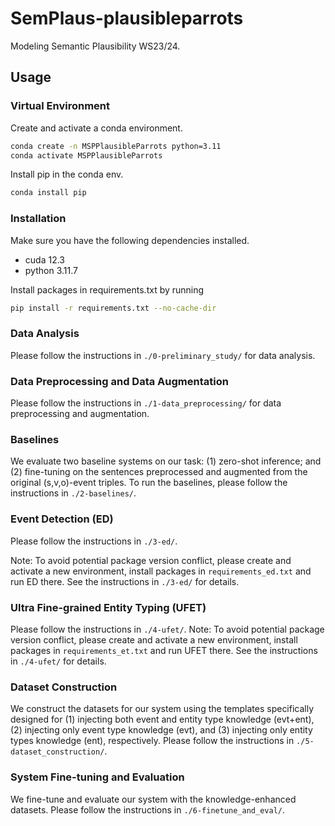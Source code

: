 # SemPlaus-plausibleparrots
Modeling Semantic Plausibility WS23/24.

## Usage

### Virtual Environment
Create and activate a conda environment.
```bash
conda create -n MSPPlausibleParrots python=3.11
conda activate MSPPlausibleParrots
```

Install pip in the conda env.
```bash
conda install pip
```

### Installation
Make sure you have the following dependencies installed.
- cuda 12.3
- python 3.11.7

Install packages in requirements.txt by running
  ```bash
  pip install -r requirements.txt --no-cache-dir
  ```
    
### Data Analysis
Please follow the instructions in `./0-preliminary_study/` for data analysis.

### Data Preprocessing and Data Augmentation
Please follow the instructions in `./1-data_preprocessing/` for data preprocessing and augmentation.

### Baselines
We evaluate two baseline systems on our task: (1) zero-shot inference; and (2) fine-tuning on the sentences preprocessed and augmented from the original (s,v,o)-event triples.
To run the baselines, please follow the instructions in `./2-baselines/`.

### Event Detection (ED)
Please follow the instructions in `./3-ed/`.

Note: To avoid potential package version conflict, please create and activate a new environment, install packages in `requirements_ed.txt` and run ED there. See the instructions in `./3-ed/` for details.

### Ultra Fine-grained Entity Typing (UFET)
Please follow the instructions in `./4-ufet/`.
Note: To avoid potential package version conflict, please create and activate a new environment, install packages in `requirements_et.txt` and run UFET there. See the instructions in `./4-ufet/` for details.

### Dataset Construction
We construct the datasets for our system using the templates specifically designed for (1) injecting both event and entity type knowledge (evt+ent), (2) injecting only event type knowledge (evt), and (3) injecting only entity types knowledge (ent), respectively. Please follow the instructions in `./5-dataset_construction/`.

### System Fine-tuning and Evaluation
We fine-tune and evaluate our system with the knowledge-enhanced datasets.
Please follow the instructions in `./6-finetune_and_eval/`.
